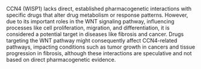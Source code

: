 CCN4 (WISP1) lacks direct, established pharmacogenetic interactions with specific drugs that alter drug metabolism or response patterns. However, due to its important roles in the WNT signaling pathway, influencing processes like cell proliferation, migration, and differentiation, it is considered a potential target in diseases like fibrosis and cancer. Drugs targeting the WNT pathway might consequently affect CCN4-related pathways, impacting conditions such as tumor growth in cancers and tissue progression in fibrosis, although these interactions are speculative and not based on direct pharmacogenetic evidence.